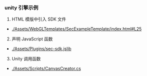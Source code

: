 ### unity 引擎示例

1. HTML 模版中引入 SDK 文件
- [./Assets/WebGLTemplates/SecExampleTemplate/index.html#L25](./Assets/WebGLTemplates/SecExampleTemplate/index.html#L25)

2. 声明 JavaScript 函数
- [./Assets/Plugins/sec-sdk.jslib](./Assets/Plugins/sec-sdk.jslib)

3. Unity 调用函数
- [./Assets/Scripts/CanvasCreator.cs](./Assets/Scripts/CanvasCreator.cs)

